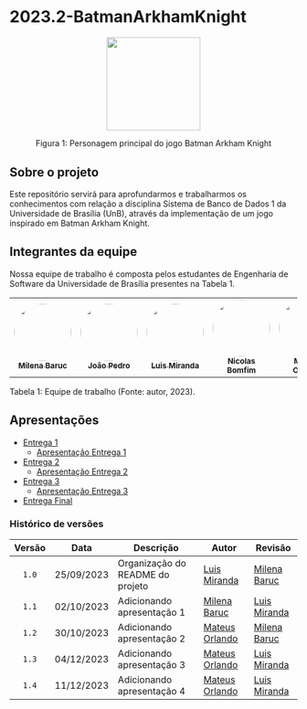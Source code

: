 # 2023.2-BatmanArkhamKnight
<div align="center">
    <img src= "https://www.pngall.com/wp-content/uploads/12/Batman-Arkham-Knight-PNG-Photo.png" style="width:17vw"/>
    <p> Figura 1: Personagem principal do jogo Batman Arkham Knight</p> 
</div>

## Sobre o projeto
Este repositório servirá para aprofundarmos e trabalharmos os conhecimentos com relação a disciplina Sistema de Banco de Dados 1 da Universidade de Brasília (UnB), através da implementação de um jogo inspirado em Batman Arkham Knight.

## Integrantes da equipe

Nossa equipe de trabalho é composta pelos estudantes de Engenharia de Software da Universidade de Brasília presentes na Tabela 1.

<table>
  <tr>
    <td align="center"><a href="https://github.com/MilenaBaruc"><img style="border-radius: 50%;" src="https://github.com/MilenaBaruc.png" width="100px;" alt=""/><br /><sub><b>Milena Baruc</b></sub></a><br />
    <td align="center"><a href="https://github.com/JoosPerro"><img style="border-radius: 50%;" src="https://github.com/JoosPerro.png" width="100px;" alt=""/><br /><sub><b>João Pedro</b></sub></a><br /><a href="Link git" title="Rocketseat"></a></td>
    <td align="center"><a href="https://github.com/LuisMiranda10"><img style="border-radius: 50%;" src="https://github.com/LuisMiranda10.png" width="100px;" alt=""/><br /><sub><b>Luis Miranda</b></sub></a><br /><a href="Link git" title="Rocketseat"></a></td>
    <td align="center"><a href="https://github.com/NickGehjk"><img style="border-radius: 50%;" src="https://avatars.githubusercontent.com/u/108106812?v=4" width="100px;" alt=""/><br /><sub><b>Nicolas Bomfim</b></sub></a><br />
    <td align="center"><a href="https://github.com/MateusPy"><img style="border-radius: 50%;" src="https://avatars.githubusercontent.com/u/98001933?s=400&u=960f90db65022ae3b93ddda74dc0b1d451dedac0&v=4" width="100px;" alt=""/><br /><sub><b>Mateus Orlando</b></sub></a><br />
  </tr>
</table>

<div style="text-align: left">
<p> Tabela 1: Equipe de trabalho (Fonte: autor, 2023).</p>
</div>

## Apresentações
- [Entrega 1](https://github.com/SBD1/2023.2-BatmanArkhamKnight/tree/main/Docs/Entrega-01)
    - [Apresentação Entrega 1](https://youtu.be/HRS933FJc_I)
- [Entrega 2](https://github.com/SBD1/2023.2-BatmanArkhamKnight/tree/main/Docs/Entrega-02)
    - [Apresentação Entrega 2](https://www.youtube.com/watch?v=GA20XzFjjZY)
- [Entrega 3](https://github.com/SBD1/2023.2-BatmanArkhamKnight/tree/main/Docs/Entrega-03)
    - [Apresentação Entrega 3](https://youtu.be/afw2gLBWiH0)
- [ Entrega Final ](https://github.com/SBD1/2023.2-BatmanArkhamKnight/tree/main/Jogo)
     

### Histórico de versões

| Versão |    Data    | Descrição                                      | Autor                                               | Revisão                                             |
| :----: | :--------: | ---------------------------------------------- | --------------------------------------------------- | --------------------------------------------------- |
| `1.0`  | 25/09/2023 | Organização do README do projeto               | [Luis Miranda](https://github.com/LuisMiranda10)  | [Milena Baruc](https://github.com/MilenaBaruc) |
| `1.1`  | 02/10/2023 | Adicionando apresentação 1 | [Milena Baruc](https://github.com/MilenaBaruc)  | [Luis Miranda](https://github.com/LuisMiranda10) |
| `1.2`  | 30/10/2023 | Adicionando apresentação 2 | [Mateus Orlando](https://github.com/MateusPy)  | [Milena Baruc](https://github.com/MilenaBaruc) |
| `1.3`  | 04/12/2023 | Adicionando apresentação 3 |  [Mateus Orlando](https://github.com/MateusPy)  | [Luis Miranda](https://github.com/LuisMiranda10)  |
| `1.4`  | 11/12/2023 | Adicionando apresentação 4 |  [Mateus Orlando](https://github.com/MateusPy)  | [Luis Miranda](https://github.com/LuisMiranda10)|
